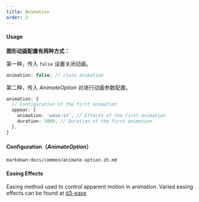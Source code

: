 ```yaml
---
title: Animation
order: 2
---
```



#### Usage

<b>图形动画配置有两种方式：</b>

第一种，传入 `false` 设置关闭动画。

```ts
animation: false; // close animation
```

第二种，传入 _AnimateOption_ 对进行动画参数配置。

```ts
animation: {
  // Configuration of the first animation
  appear: {
    animation: 'wave-in', // Effects of the first animation
    duration: 5000, // Duration of the first animation
  },
}
```

#### Configuration（_AnimateOption_）

`markdown:docs/common/animate-option.zh.md`

#### Easing Effects

Easing method used to control apparent motion in animation. Varied easing effects can be found at [d3-ease](https://github.com/d3/d3-ease)

<playground path="dynamic-plots/animation/demo/easing-effects.ts" rid="easing-effect"></playground>

